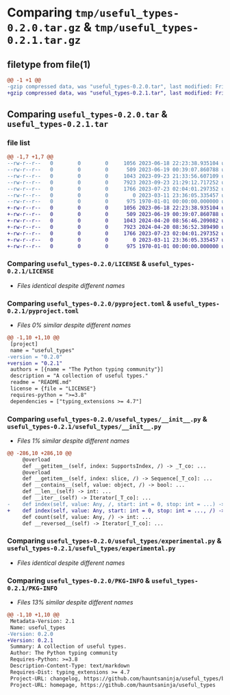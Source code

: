# Comparing `tmp/useful_types-0.2.0.tar.gz` & `tmp/useful_types-0.2.1.tar.gz`

## filetype from file(1)

```diff
@@ -1 +1 @@
-gzip compressed data, was "useful_types-0.2.0.tar", last modified: Fri Jan  1 00:00:00 2016, max compression
+gzip compressed data, was "useful_types-0.2.1.tar", last modified: Fri Jan  1 00:00:00 2016, max compression
```

## Comparing `useful_types-0.2.0.tar` & `useful_types-0.2.1.tar`

### file list

```diff
@@ -1,7 +1,7 @@
--rw-r--r--   0        0        0     1056 2023-06-18 22:23:38.935104 useful_types-0.2.0/LICENSE
--rw-r--r--   0        0        0      509 2023-06-19 00:39:07.860788 useful_types-0.2.0/README.md
--rw-r--r--   0        0        0     1043 2023-09-23 21:33:56.607109 useful_types-0.2.0/pyproject.toml
--rw-r--r--   0        0        0     7923 2023-09-23 21:29:12.717252 useful_types-0.2.0/useful_types/__init__.py
--rw-r--r--   0        0        0     1766 2023-07-23 02:04:01.297352 useful_types-0.2.0/useful_types/experimental.py
--rw-r--r--   0        0        0        0 2023-03-11 23:36:05.335457 useful_types-0.2.0/useful_types/py.typed
--rw-r--r--   0        0        0      975 1970-01-01 00:00:00.000000 useful_types-0.2.0/PKG-INFO
+-rw-r--r--   0        0        0     1056 2023-06-18 22:23:38.935104 useful_types-0.2.1/LICENSE
+-rw-r--r--   0        0        0      509 2023-06-19 00:39:07.860788 useful_types-0.2.1/README.md
+-rw-r--r--   0        0        0     1043 2024-04-20 08:56:46.209082 useful_types-0.2.1/pyproject.toml
+-rw-r--r--   0        0        0     7923 2024-04-20 08:36:52.389490 useful_types-0.2.1/useful_types/__init__.py
+-rw-r--r--   0        0        0     1766 2023-07-23 02:04:01.297352 useful_types-0.2.1/useful_types/experimental.py
+-rw-r--r--   0        0        0        0 2023-03-11 23:36:05.335457 useful_types-0.2.1/useful_types/py.typed
+-rw-r--r--   0        0        0      975 1970-01-01 00:00:00.000000 useful_types-0.2.1/PKG-INFO
```

### Comparing `useful_types-0.2.0/LICENSE` & `useful_types-0.2.1/LICENSE`

 * *Files identical despite different names*

### Comparing `useful_types-0.2.0/pyproject.toml` & `useful_types-0.2.1/pyproject.toml`

 * *Files 0% similar despite different names*

```diff
@@ -1,10 +1,10 @@
 [project]
 name = "useful_types"
-version = "0.2.0"
+version = "0.2.1"
 authors = [{name = "The Python typing community"}]
 description = "A collection of useful types."
 readme = "README.md"
 license = {file = "LICENSE"}
 requires-python = ">=3.8"
 dependencies = ["typing_extensions >= 4.7"]
```

### Comparing `useful_types-0.2.0/useful_types/__init__.py` & `useful_types-0.2.1/useful_types/__init__.py`

 * *Files 1% similar despite different names*

```diff
@@ -286,10 +286,10 @@
     @overload
     def __getitem__(self, index: SupportsIndex, /) -> _T_co: ...
     @overload
     def __getitem__(self, index: slice, /) -> Sequence[_T_co]: ...
     def __contains__(self, value: object, /) -> bool: ...
     def __len__(self) -> int: ...
     def __iter__(self) -> Iterator[_T_co]: ...
-    def index(self, value: Any, /, start: int = 0, stop: int = ...) -> int: ...
+    def index(self, value: Any, start: int = 0, stop: int = ..., /) -> int: ...
     def count(self, value: Any, /) -> int: ...
     def __reversed__(self) -> Iterator[_T_co]: ...
```

### Comparing `useful_types-0.2.0/useful_types/experimental.py` & `useful_types-0.2.1/useful_types/experimental.py`

 * *Files identical despite different names*

### Comparing `useful_types-0.2.0/PKG-INFO` & `useful_types-0.2.1/PKG-INFO`

 * *Files 13% similar despite different names*

```diff
@@ -1,10 +1,10 @@
 Metadata-Version: 2.1
 Name: useful_types
-Version: 0.2.0
+Version: 0.2.1
 Summary: A collection of useful types.
 Author: The Python typing community
 Requires-Python: >=3.8
 Description-Content-Type: text/markdown
 Requires-Dist: typing_extensions >= 4.7
 Project-URL: changelog, https://github.com/hauntsaninja/useful_types/blob/main/CHANGELOG.md
 Project-URL: homepage, https://github.com/hauntsaninja/useful_types
```

